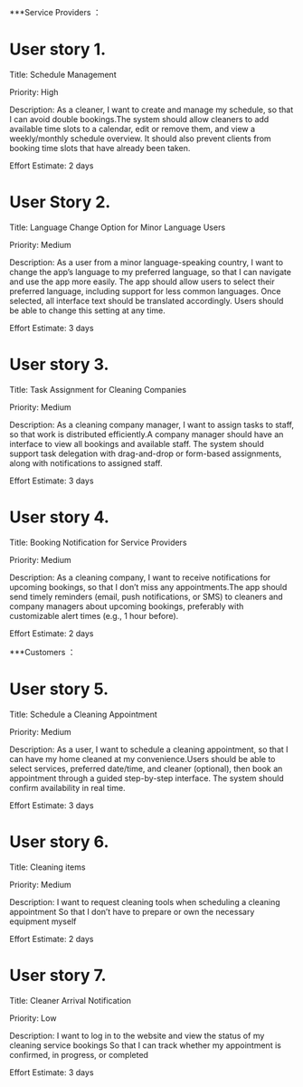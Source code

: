 ***Service Providers ：

# User story 1. 

Title: Schedule Management

Priority: High

Description:
As a cleaner, I want to create and manage my schedule, so that I can avoid double bookings.The system should allow cleaners to add available time slots to a calendar, edit or remove them, and view a weekly/monthly schedule overview. It should also prevent clients from booking time slots that have already been taken.

Effort Estimate: 2 days


# User Story 2.

Title: Language Change Option for Minor Language Users

Priority: Medium

Description:
As a user from a minor language-speaking country, I want to change the app’s language to my preferred language, so that I can navigate and use the app more easily.
The app should allow users to select their preferred language, including support for less common languages. Once selected, all interface text should be translated accordingly. Users should be able to change this setting at any time.

Effort Estimate: 3 days


# User story 3. 

Title: Task Assignment for Cleaning Companies

Priority: Medium

Description:
As a cleaning company manager, I want to assign tasks to staff, so that work is distributed efficiently.A company manager should have an interface to view all bookings and available staff. The system should support task delegation with drag-and-drop or form-based assignments, along with notifications to assigned staff.

Effort Estimate: 3 days


# User story 4.

Title: Booking Notification for Service Providers

Priority: Medium

Description:
As a cleaning company, I want to receive notifications for upcoming bookings, so that I don’t miss any appointments.The app should send timely reminders (email, push notifications, or SMS) to cleaners and company managers about upcoming bookings, preferably with customizable alert times (e.g., 1 hour before).

Effort Estimate: 2 days



***Customers ：


# User story 5. 

Title: Schedule a Cleaning Appointment

Priority: Medium

Description:
As a user, I want to schedule a cleaning appointment, so that I can have my home cleaned at my convenience.Users should be able to select services, preferred date/time, and cleaner (optional), then book an appointment through a guided step-by-step interface. The system should confirm availability in real time.

Effort Estimate: 3 days


# User story 6.

Title: Cleaning items

Priority: Medium

Description:
I want to request cleaning tools when scheduling a cleaning appointment So that I don’t have to prepare or own the necessary equipment myself

Effort Estimate: 2 days

# User story 7.

Title: Cleaner Arrival Notification

Priority: Low

Description:
I want to log in to the website and view the status of my cleaning service bookings So that I can track whether my appointment is confirmed, in progress, or completed

Effort Estimate: 3 days





